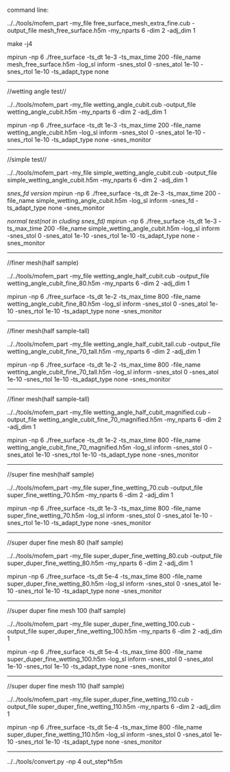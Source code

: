 command line:

../../tools/mofem_part -my_file free_surface_mesh_extra_fine.cub -output_file mesh_free_surface.h5m -my_nparts 6 -dim 2 -adj_dim 1


make -j4 

mpirun -np 6 ./free_surface -ts_dt 1e-3 -ts_max_time 200 -file_name mesh_free_surface.h5m -log_sl inform -snes_stol 0 -snes_atol 1e-10 -snes_rtol 1e-10 -ts_adapt_type none


----------------------------------

//wetting angle test//

../../tools/mofem_part -my_file wetting_angle_cubit.cub -output_file wetting_angle_cubit.h5m -my_nparts 6 -dim 2 -adj_dim 1

mpirun -np 6 ./free_surface -ts_dt 1e-3 -ts_max_time 200 -file_name wetting_angle_cubit.h5m -log_sl inform -snes_stol 0 -snes_atol 1e-10 -snes_rtol 1e-10 -ts_adapt_type none -snes_monitor


----------------------------------

//simple test//

../../tools/mofem_part -my_file simple_wetting_angle_cubit.cub -output_file simple_wetting_angle_cubit.h5m -my_nparts 6 -dim 2 -adj_dim 1

*snes_fd version* 
mpirun -np 6 ./free_surface -ts_dt 2e-3 -ts_max_time 200 -file_name simple_wetting_angle_cubit.h5m -log_sl inform -snes_fd -ts_adapt_type none -snes_monitor

*normal test(not in cluding snes_fd)*
mpirun -np 6 ./free_surface -ts_dt 1e-3 -ts_max_time 200 -file_name simple_wetting_angle_cubit.h5m -log_sl inform -snes_stol 0 -snes_atol 1e-10 -snes_rtol 1e-10 -ts_adapt_type none -snes_monitor


-----------------------------------

//finer mesh(half sample)

../../tools/mofem_part -my_file wetting_angle_half_cubit.cub -output_file wetting_angle_cubit_fine_80.h5m -my_nparts 6 -dim 2 -adj_dim 1

mpirun -np 6 ./free_surface -ts_dt 1e-2 -ts_max_time 800 -file_name wetting_angle_cubit_fine_80.h5m -log_sl inform -snes_stol 0 -snes_atol 1e-10 -snes_rtol 1e-10 -ts_adapt_type none -snes_monitor


-----------------------------------

//finer mesh(half sample-tall)

../../tools/mofem_part -my_file wetting_angle_half_cubit_tall.cub -output_file wetting_angle_cubit_fine_70_tall.h5m -my_nparts 6 -dim 2 -adj_dim 1

mpirun -np 6 ./free_surface -ts_dt 1e-2 -ts_max_time 800 -file_name wetting_angle_cubit_fine_70_tall.h5m -log_sl inform -snes_stol 0 -snes_atol 1e-10 -snes_rtol 1e-10 -ts_adapt_type none -snes_monitor


-----------------------------------

//finer mesh(half sample-tall)

../../tools/mofem_part -my_file wetting_angle_half_cubit_magnified.cub -output_file wetting_angle_cubit_fine_70_magnified.h5m -my_nparts 6 -dim 2 -adj_dim 1

mpirun -np 6 ./free_surface -ts_dt 1e-2 -ts_max_time 800 -file_name wetting_angle_cubit_fine_70_magnified.h5m -log_sl inform -snes_stol 0 -snes_atol 1e-10 -snes_rtol 1e-10 -ts_adapt_type none -snes_monitor

-----------------------------------

//super fine mesh(half sample)

../../tools/mofem_part -my_file super_fine_wetting_70.cub -output_file super_fine_wetting_70.h5m -my_nparts 6 -dim 2 -adj_dim 1

mpirun -np 6 ./free_surface -ts_dt 1e-3 -ts_max_time 800 -file_name super_fine_wetting_70.h5m -log_sl inform -snes_stol 0 -snes_atol 1e-10 -snes_rtol 1e-10 -ts_adapt_type none -snes_monitor



-----------------------------------

//super duper fine mesh 80 (half sample)

../../tools/mofem_part -my_file super_duper_fine_wetting_80.cub -output_file super_duper_fine_wetting_80.h5m -my_nparts 6 -dim 2 -adj_dim 1

mpirun -np 6 ./free_surface -ts_dt 5e-4 -ts_max_time 800 -file_name super_duper_fine_wetting_80.h5m -log_sl inform -snes_stol 0 -snes_atol 1e-10 -snes_rtol 1e-10 -ts_adapt_type none -snes_monitor



-----------------------------------

//super duper fine mesh 100 (half sample)

../../tools/mofem_part -my_file super_duper_fine_wetting_100.cub -output_file super_duper_fine_wetting_100.h5m -my_nparts 6 -dim 2 -adj_dim 1

mpirun -np 6 ./free_surface -ts_dt 5e-4 -ts_max_time 800 -file_name super_duper_fine_wetting_100.h5m -log_sl inform -snes_stol 0 -snes_atol 1e-10 -snes_rtol 1e-10 -ts_adapt_type none -snes_monitor



-----------------------------------

//super duper fine mesh 110 (half sample)

../../tools/mofem_part -my_file super_duper_fine_wetting_110.cub -output_file super_duper_fine_wetting_110.h5m -my_nparts 6 -dim 2 -adj_dim 1

mpirun -np 6 ./free_surface -ts_dt 5e-4 -ts_max_time 800 -file_name super_duper_fine_wetting_110.h5m -log_sl inform -snes_stol 0 -snes_atol 1e-10 -snes_rtol 1e-10 -ts_adapt_type none -snes_monitor

------------------------------------
../../tools/convert.py -np 4  out_step*h5m